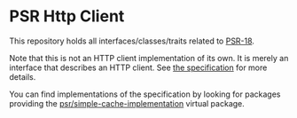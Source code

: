 PSR Http Client
===============

This repository holds all interfaces/classes/traits related to
[PSR-18](http://www.php-fig.org/psr/psr-18/).

Note that this is not an HTTP client implementation of its own. It is merely an
interface that describes an HTTP client. See 
[the specification](https://github.com/php-fig/fig-standards/blob/master/proposed/http-client/http-client.md)
for more details.

You can find implementations of the specification by looking for packages providing 
the [psr/simple-cache-implementation](https://packagist.org/providers/psr/http-client-implementation)
virtual package.
